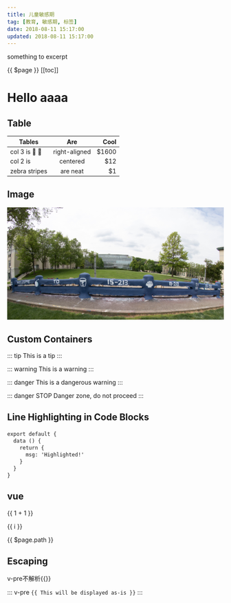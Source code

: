 ```yaml
---
title: 儿童敏感期
tag: [教育, 敏感期, 标签]
date: 2018-08-11 15:17:00
updated: 2018-08-11 15:17:00
---
```

something to excerpt
<!-- more -->
{{ $page }}
[[toc]]

# Hello aaaa
## Table
| Tables        | Are           | Cool  |
| ------------- |:-------------:| -----:|
| col 3 is :tada: :100:| right-aligned | $1600 |
| col 2 is      | centered      |   $12 |
| zebra stripes | are neat      |    $1 |

## Image
![An image](/ics.png)


## Custom Containers
::: tip
This is a tip
:::

::: warning
This is a warning
:::

::: danger
This is a dangerous warning
:::

::: danger STOP
Danger zone, do not proceed
:::


## Line Highlighting in Code Blocks

``` js{2-4,7}
export default {
  data () {
    return {
      msg: 'Highlighted!'
    }
  }
}
```
## vue
{{ 1 + 1 }}

<span v-for="i in 3">{{ i }} </span>

{{ $page.path }}

## Escaping <Badge text="beta" type="warn"/>

v-pre不解析{{}}

::: v-pre
`{{ This will be displayed as-is }}`
:::